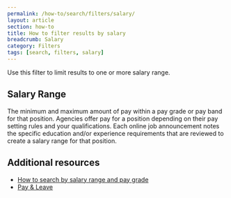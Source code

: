 ```yaml
---
permalink: /how-to/search/filters/salary/
layout: article
section: how-to
title: How to filter results by salary
breadcrumb: Salary
category: Filters
tags: [search, filters, salary]
---
```


Use this filter to limit results to one or more salary range.

## Salary Range

The minimum and maximum amount of pay within a pay grade or pay band for that position. Agencies offer pay for a position depending on their pay setting rules and your qualifications. Each online job announcement notes the specific education and/or experience requirements that are reviewed to create a salary range for that position.

## Additional resources

* [How to search by salary range and pay grade](../../advanced/salary/)
* [Pay & Leave](../../../../working-in-government/pay-and-leave/)

